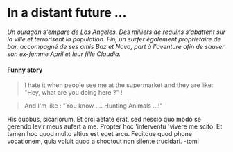 # In a distant future ...

*Un ouragan s'empare de Los Angeles. Des milliers de requins s'abattent sur la ville et terrorisent la population. Fin, un surfer également propriétaire de bar, accompagné de ses amis Baz et Nova, part à l'aventure afin de sauver son ex-femme April et leur fille Claudia.*


#### Funny story

> I hate it when people see me at the supermarket and they are like: "Hey, what are you doing here ?" !

> And I'm like : "You know .... Hunting Animals ...!"




His duobus, sicariorum. Et orci aetate erat, sed nescio quo modo se gerendo levir meus aufert a me. Propter hoc 'interventu 'vivere me scito. Et tamen hoc quod multo altius est eget arcu. Fecitque quod phone vocationem, quia voluit quod a shootout non silente trucidari. 
-tomi


